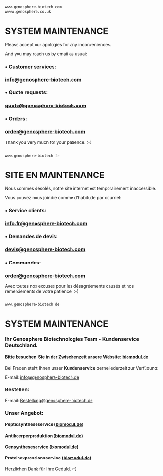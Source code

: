 ```sh
www.genosphere-biotech.com
wwww.genosphere.co.uk
```


# SYSTEM MAINTENANCE

Please accept our apologies for any inconveniences.

And you may reach us by email as usual:




### • Customer services:
### [info@genosphere-biotech.com](mailto:info@genosphere-biotech.com)


### • Quote requests:
### [quote@genosphere-biotech.com](mailto:quote@genosphere-biotech.com)


### • Orders:
### [order@genosphere-biotech.com](mailto:order@genosphere-biotech.com)


Thank you very much for your patience. :-)



```sh


```


```sh
www.genosphere-biotech.fr
```

# SITE EN MAINTENANCE

Nous sommes désolés, notre site internet est temporairement inaccessible.

Vous pouvez nous joindre comme d’habitude par courriel:

### • Service clients:
### [info.fr@genosphere-biotech.com](mailto:info.fr@genosphere-biotech.com)

### • Demandes de devis:
### [devis@genosphere-biotech.com](mailto:devis@genosphere-biotech.com)

### • Commandes:
### [order@genosphere-biotech.com](mailto:commande@genosphere-biotech.com)



Avec toutes nos excuses pour les désagréements causés et nos remerciements de votre patience.  :-)


```sh


```


```sh
www.genosphere-biotech.de
```

# SYSTEM MAINTENANCE


### Ihr Genosphere Biotechnologies Team - Kundenservice Deutschland.

#### Bitte besuchen  Sie in der Zwischenzeit unsere Website:  [biomodul.de](http://www.biomodul.de)

Bei Fragen steht Ihnen unser **Kundenservice** gerne jederzeit zur Verfügung:

E-mail: [info@genosphere-biotech.de](mailto:info@genosphere-biotech.de)

### Bestellen: 
E-mail: [Bestellung@genosphere-biotech.de](mailto:Bestellung@genosphere-biotech.de)

### Unser Angebot: 
#### Peptidsyntheseservice  ([biomodul.de](http://www.biomodul.de/peptidsynthesen/index.php))
#### Antikoerperproduktion  ([biomodul.de](http://www.biomodul.de/antikoerperherstellung/index.php))
#### Gensyntheseservice  ([biomodul.de](http://www.biomodul.de/gensynthese/index.php))
#### Proteinexpressionsservice  ([biomodul.de](http://www.biomodul.de/proteinexpression/index.php))

Herzlichen Dank für Ihre Geduld. :-)

